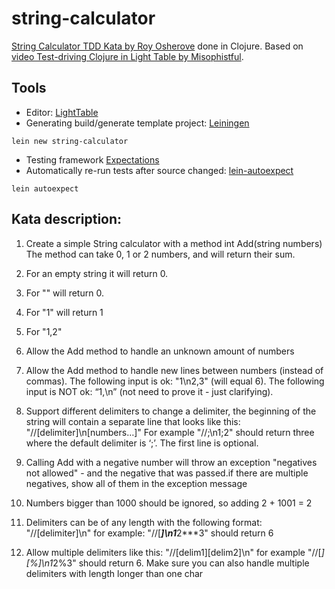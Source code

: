# string-calculator
[String Calculator TDD Kata by Roy Osherove](http://osherove.com/tdd-kata-1/) done in Clojure.
Based on [video Test-driving Clojure in Light Table by Misophistful](https://www.youtube.com/watch?v=H_teKHH_Rk0).

## Tools
 * Editor: [LightTable](http://lighttable.com/)
 * Generating build/generate template project: [Leiningen](http://leiningen.org/)
```shell
lein new string-calculator
```
 * Testing framework [Expectations](http://jayfields.com/expectations/)
 * Automatically re-run tests after source changed: [lein-autoexpect](https://github.com/jakemcc/lein-autoexpect)
```
lein autoexpect
```

## Kata description:
1. Create a simple String calculator with a method int Add(string numbers) The method can take 0, 1 or 2 numbers, and will return their sum.
 1. For an empty string it will return 0.
 2. For "" will return 0.
 3. For "1" will return 1
 4. For "1,2"

2. Allow the Add method to handle an unknown amount of numbers

3. Allow the Add method to handle new lines between numbers (instead of commas). The following input is ok:  "1\n2,3" (will equal 6). The following input is NOT ok:  “1,\n” (not need to prove it - just clarifying).

4. Support different delimiters to change a delimiter, the beginning of the string will contain a separate line that looks like this:   "//[delimiter]\n[numbers…]" For example "//;\n1;2" should return three where the default delimiter is ‘;’. The first line is optional.

5. Calling Add with a negative number will throw an exception "negatives not allowed" - and the negative that was passed.if there are multiple negatives, show all of them in the exception message

6. Numbers bigger than 1000 should be ignored, so adding 2 + 1001  = 2

7. Delimiters can be of any length with the following format:  "//[delimiter]\n" for example: "//[***]\n1***2***3" should return 6

8. Allow multiple delimiters like this:  "//[delim1][delim2]\n" for example "//[*][%]\n1*2%3" should return 6. Make sure you can also handle multiple delimiters with length longer than one char
